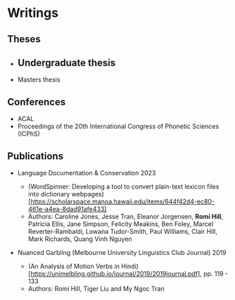 # Writings

## Theses
- Undergraduate thesis
  - 
- Masters thesis

## Conferences 
- ACAL
- Proceedings of the 20th International Congress of Phonetic Sciences (ICPhS) 


## Publications
- Language Documentation & Conservation 2023
  - (WordSpinner: Developing a tool to convert plain-text lexicon files into dictionary webpages)[https://scholarspace.manoa.hawaii.edu/items/644f42d4-ec80-461e-a4ea-8dad91afe433]
  - Authors: Caroline Jones, Jesse Tran, Eleanor Jorgensen, **Romi Hill**, Patricia Ellis, Jane Simpson, Felicity Meakins, Ben Foley, Marcel Reverter-Rambaldi, Lowana Tudor-Smith, Paul Williams, Clair Hill, Mark Richards, Quang Vinh Nguyen
  
- Nuanced Garbling (Melbourne University Linguistics Club Journal) 2019 
  - (An Analysis of Motion Verbs in Hindi)[https://unimelbling.github.io/journal/2019/2019journal.pdf], pp. 119 - 133
  - Authors: Romi Hill, Tiger Liu and My Ngoc Tran
